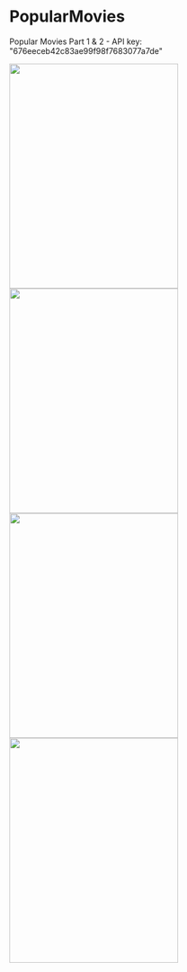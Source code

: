 # PopularMovies

Popular Movies Part 1 & 2 - API key: "676eeceb42c83ae99f98f7683077a7de"








<img src="https://user-images.githubusercontent.com/11877726/28692503-7cd44a10-733e-11e7-9a6d-cf8ae7f1c0c2.jpg" width="300" height="400" /> 
<img src="https://user-images.githubusercontent.com/11877726/28692594-e0b8ab02-733e-11e7-87ec-b2c8bf18508f.jpg" width="300" height="400" /> 
<img src="https://user-images.githubusercontent.com/11877726/28692596-e24fb456-733e-11e7-9668-44ab89d139a6.jpg" width="300" height="400" /> 
<img src="https://user-images.githubusercontent.com/11877726/28692598-e42d8078-733e-11e7-83bb-ba8d791c22d4.jpg" width="300" height="400" />
